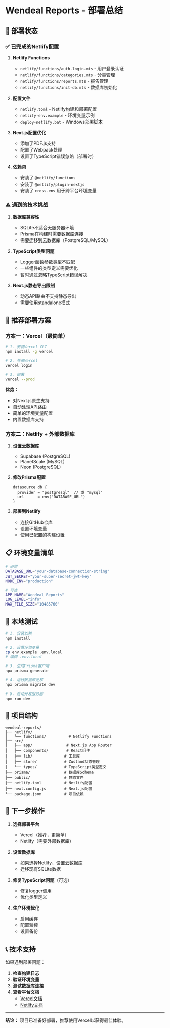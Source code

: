 # Wendeal Reports - 部署总结

## 🎯 部署状态

### ✅ 已完成的Netlify配置

1. **Netlify Functions**

   - `netlify/functions/auth-login.mts` - 用户登录认证
   - `netlify/functions/categories.mts` - 分类管理
   - `netlify/functions/reports.mts` - 报告管理
   - `netlify/functions/init-db.mts` - 数据库初始化

2. **配置文件**

   - `netlify.toml` - Netlify构建和部署配置
   - `netlify-env.example` - 环境变量示例
   - `deploy-netlify.bat` - Windows部署脚本

3. **Next.js配置优化**

   - 添加了PDF.js支持
   - 配置了Webpack处理
   - 设置了TypeScript错误忽略（部署时）

4. **依赖包**
   - 安装了 `@netlify/functions`
   - 安装了 `@netlify/plugin-nextjs`
   - 安装了 `cross-env` 用于跨平台环境变量

### ⚠️ 遇到的技术挑战

1. **数据库兼容性**

   - SQLite不适合无服务器环境
   - Prisma在构建时需要数据库连接
   - 需要迁移到云数据库（PostgreSQL/MySQL）

2. **TypeScript类型问题**

   - Logger函数参数类型不匹配
   - 一些组件的类型定义需要优化
   - 暂时通过忽略TypeScript错误解决

3. **Next.js静态导出限制**
   - 动态API路由不支持静态导出
   - 需要使用standalone模式

## 🚀 推荐部署方案

### 方案一：Vercel（最简单）

```bash
# 1. 安装Vercel CLI
npm install -g vercel

# 2. 登录Vercel
vercel login

# 3. 部署
vercel --prod
```

**优势：**

- 对Next.js原生支持
- 自动处理API路由
- 简单的环境变量配置
- 内置数据库支持

### 方案二：Netlify + 外部数据库

1. **设置云数据库**

   - Supabase (PostgreSQL)
   - PlanetScale (MySQL)
   - Neon (PostgreSQL)

2. **修改Prisma配置**

   ```prisma
   datasource db {
     provider = "postgresql"  // 或 "mysql"
     url      = env("DATABASE_URL")
   }
   ```

3. **部署到Netlify**
   - 连接GitHub仓库
   - 设置环境变量
   - 使用已配置的构建设置

## 📋 环境变量清单

```bash
# 必需
DATABASE_URL="your-database-connection-string"
JWT_SECRET="your-super-secret-jwt-key"
NODE_ENV="production"

# 可选
APP_NAME="Wendeal Reports"
LOG_LEVEL="info"
MAX_FILE_SIZE="10485760"
```

## 🔧 本地测试

```bash
# 1. 安装依赖
npm install

# 2. 设置环境变量
cp env.example .env.local
# 编辑 .env.local

# 3. 生成Prisma客户端
npx prisma generate

# 4. 运行数据库迁移
npx prisma migrate dev

# 5. 启动开发服务器
npm run dev
```

## 📁 项目结构

```
wendeal-reports/
├── netlify/
│   └── functions/          # Netlify Functions
├── src/
│   ├── app/               # Next.js App Router
│   ├── components/        # React组件
│   ├── lib/              # 工具库
│   ├── store/            # Zustand状态管理
│   └── types/            # TypeScript类型定义
├── prisma/               # 数据库Schema
├── public/               # 静态文件
├── netlify.toml          # Netlify配置
├── next.config.js        # Next.js配置
└── package.json          # 项目依赖
```

## 🎯 下一步操作

1. **选择部署平台**

   - Vercel（推荐，更简单）
   - Netlify（需要外部数据库）

2. **设置数据库**

   - 如果选择Netlify，设置云数据库
   - 迁移现有SQLite数据

3. **修复TypeScript问题**（可选）

   - 修复logger调用
   - 优化类型定义

4. **生产环境优化**
   - 启用缓存
   - 配置监控
   - 设置备份

## 📞 技术支持

如果遇到部署问题：

1. **检查构建日志**
2. **验证环境变量**
3. **测试数据库连接**
4. **查看平台文档**
   - [Vercel文档](https://vercel.com/docs)
   - [Netlify文档](https://docs.netlify.com/)

---

**结论：** 项目已准备好部署，推荐使用Vercel以获得最佳体验。
